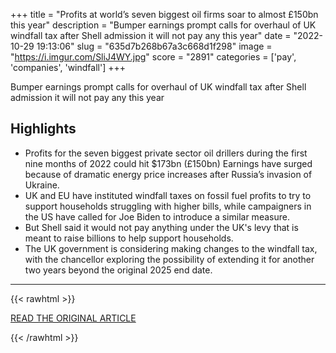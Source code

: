 +++
title = "Profits at world’s seven biggest oil firms soar to almost £150bn this year"
description = "Bumper earnings prompt calls for overhaul of UK windfall tax after Shell admission it will not pay any this year"
date = "2022-10-29 19:13:06"
slug = "635d7b268b67a3c668d1f298"
image = "https://i.imgur.com/SliJ4WY.jpg"
score = "2891"
categories = ['pay', 'companies', 'windfall']
+++

Bumper earnings prompt calls for overhaul of UK windfall tax after Shell admission it will not pay any this year

## Highlights

- Profits for the seven biggest private sector oil drillers during the first nine months of 2022 could hit $173bn (£150bn) Earnings have surged because of dramatic energy price increases after Russia’s invasion of Ukraine.
- UK and EU have instituted windfall taxes on fossil fuel profits to try to support households struggling with higher bills, while campaigners in the US have called for Joe Biden to introduce a similar measure.
- But Shell said it would not pay anything under the UK's levy that is meant to raise billions to help support households.
- The UK government is considering making changes to the windfall tax, with the chancellor exploring the possibility of extending it for another two years beyond the original 2025 end date.

---

{{< rawhtml >}}
  <p class="article-category">
    <a target="_blank" href="https://www.theguardian.com/business/2022/oct/27/profits-at-worlds-seven-biggest-oil-firms-soar-to-almost-150bn-this-year-windfall-tax">READ THE ORIGINAL ARTICLE</a>
  </p>
{{< /rawhtml >}}
